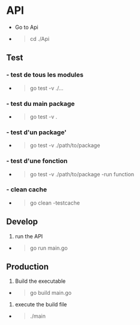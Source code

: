 # API

-   Go to Api

-   > cd ./Api

## Test

### - test de tous les modules

-   > go test -v ./...

### - test du main package

-   > go test -v .

### - test d'un package'

-   > go test -v ./path/to/package

###  - test d'une fonction

-   > go test -v ./path/to/package  -run function

### - clean cache

-   > go clean -testcache

## Develop

1. run the API

-   > go run main.go

## Production

1. Build the executable

-   > go build main.go

1. execute the build file

-   > ./main
